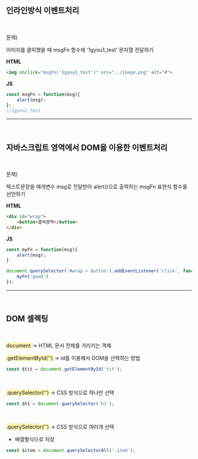 ## __인라인방식 이벤트처리__

<br>

문제)

이미지를 클릭했을 때 msgFn 함수에 '1gyou1_test' 문자열 전달하기

__HTML__
```html
<img onclick="msgFn('1gyou1_test')" src="../image.png" alt="#">    
```
__JS__
```js
const msgFn = function(msg){
    alert(msg);
};
//1gyou1_test
```
----

<br>

## __자바스크립트 영역에서 DOM을 이용한 이벤트처리__

<br>

문제)

텍스트문장을 매개변수 msg로 전달받아 alert()으로 출력하는 msgFn 표현식 함수를 선언하기

__HTML__
```html
<div id="wrap">
    <button>클릭영역</button>
</div>
```
__JS__
```js
const myFn = function(msg){
    alert(msg);
}

document.querySelector('#wrap > button').addEventListener('click', function(){
    myFn('good')
});
```
----

<br>

## __DOM 셀렉팅__

<br>

<span style="background-color:#fff5b1">document</span> → HTML 문서 전체를 가리키는 객체

<span style="background-color:#fff5b1">.getElementById('')</span> → id를 이용해서 DOM을 선택하는 방법
```js
const $tit = document.getElementById('tit');
```
<br>

<span style="background-color:#fff5b1">.querySelector('')</span> → CSS 방식으로 하나만 선택
```js
const $h1 = document.querySelector('h1');
```
<br>

<span style="background-color:#fff5b1">.querySelector('')</span> → CSS 방식으로 여러개 선택
- 배열형식으로 저장
```js
const $item = document.querySelectorAll('.item');
```
